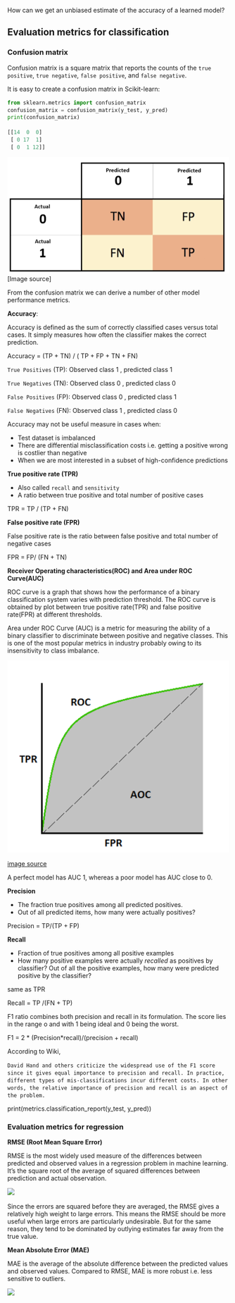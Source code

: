 How can we get an unbiased estimate of the accuracy of a learned model?


## Evaluation metrics for classification



### Confusion matrix

Confusion matrix is a square matrix that reports the counts of the `true positive`, `true negative`, `false positive`, and `false negative`.

It is easy to create a confusion matrix in Scikit-learn:

```python
from sklearn.metrics import confusion_matrix
confusion_matrix = confusion_matrix(y_test, y_pred)
print(confusion_matrix)

[[14  0  0]
 [ 0 17  1]
 [ 0  1 12]]
```


![](../files/confusion_matrix.png)
[Image source]

From the confusion matrix we can derive a number of other model performance metrics.

**Accuracy**: 

Accuracy is defined as the sum of correctly classified cases versus total cases. It simply measures how often the classifier makes the correct prediction.

Accuracy = (TP + TN) / ( TP + FP + TN + FN)

`True Positives` (TP):  Observed class 1 , predicted class 1

`True Negatives` (TN):  Observed class 0 , predicted class 0

`False Positives` (FP): Observed class 0 , predicted class 1

`False Negatives` (FN): Observed class 1 , predicted class 0

Accuracy may not be useful measure in cases when:

- Test dataset is imbalanced
- There are differential misclassification costs i.e. getting a positive wrong is costlier than negative
- When we are most interested in a subset of high-confidence predictions 


**True positive rate (TPR)**

- Also called `recall` and `sensitivity`
- A ratio between true positive and total number of  positive cases

TPR = TP / (TP + FN)

**False positive rate (FPR)**

False positive rate is the ratio between false positive and total number of negative cases

FPR = FP/ (FN + TN)

**Receiver Operating characteristics(ROC) and Area under ROC Curve(AUC)**

ROC curve is a graph that shows how the performance of a binary classification system varies with prediction threshold. The ROC curve is obtained by plot between true positive rate(TPR) and false positive rate(FPR) at different thresholds. 

Area under ROC Curve (AUC) is a metric for measuring the ability of a binary classifier to discriminate between positive and negative classes. This is one of the most popular metrics in industry probably owing to its insensitivity to class imbalance.

![](../files/roc.png)

[image source](https://towardsdatascience.com/understanding-auc-roc-curve-68b2303cc9c5)

A perfect model has AUC 1, whereas a poor model has AUC close to 0.

**Precision**

- The fraction true positives among all predicted positives.
- Out of all predicted items, how many were actually positives? 

Precision = TP/(TP + FP)

**Recall**

- Fraction of true positives among all positive examples
- How many positive examples were actually _recalled_ as positives by classifier? Out of all the positive examples, how many were predicted positive by the classifier?

same as TPR

Recall = TP /(FN + TP)

F1 ratio combines both precision and recall in its formulation. The score lies in the range o and  with 1 being ideal and 0 being the worst. 

F1 = 2 * (Precision*recall)/(precision + recall)

According to Wiki,

```David Hand and others criticize the widespread use of the F1 score since it gives equal importance to precision and recall. In practice, different types of mis-classifications incur different costs. In other words, the relative importance of precision and recall is an aspect of the problem.```


print(metrics.classification_report(y_test, y_pred))

### Evaluation metrics for regression


**RMSE (Root Mean Square Error)**

RMSE is the most widely used measure of the differences between predicted and observed values in a regression problem in machine learning. It’s the square root of the average of squared differences between prediction and actual observation.

![](../files/rmse.png)

Since the errors are squared before they are averaged, the RMSE gives a relatively high weight to large errors. This means the RMSE should be more useful when large errors are particularly undesirable. But for the same reason, they tend to be dominated by outlying estimates far away from the true value.

**Mean Absolute Error (MAE)**

MAE is the average of the absolute difference between the predicted values and observed values. Compared to RMSE, MAE is more robust i.e. less sensitive to outliers.


![](../files/mae.png)

